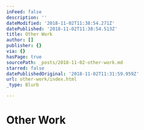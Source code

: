 ```yaml
---
inFeed: false
description: ''
dateModified: '2018-11-02T11:38:54.271Z'
datePublished: '2018-11-02T11:38:54.513Z'
title: Other Work
author: []
publisher: {}
via: {}
hasPage: true
sourcePath: _posts/2018-11-02-other-work.md
starred: false
datePublishedOriginal: '2018-11-02T11:31:59.959Z'
url: other-work/index.html
_type: Blurb

---
```

# Other Work